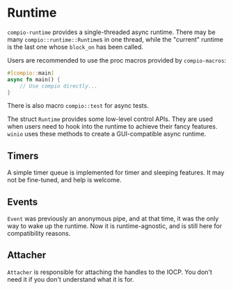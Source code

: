 # Runtime

`compio-runtime` provides a single-threaded async runtime. There may be many `compio::runtime::Runtime`s in one thread, while the "current" runtime is the last one whose `block_on` has been called.

Users are recommended to use the proc macros provided by `compio-macros`:

```rust
#[compio::main]
async fn main() {
    // Use compio directly...
}
```

There is also macro `compio::test` for async tests.

The struct `Runtime` provides some low-level control APIs. They are used when users need to hook into the runtime to achieve their fancy features. `winio` uses these methods to create a GUI-compatible async runtime.

## Timers

A simple timer queue is implemented for timer and sleeping features. It may not be fine-tuned, and help is welcome.

## Events

`Event` was previously an anonymous pipe, and at that time, it was the only way to wake up the runtime. Now it is runtime-agnostic, and is still here for compatibility reasons.

## Attacher

`Attacher` is responsible for attaching the handles to the IOCP. You don't need it if you don't understand what it is for.
